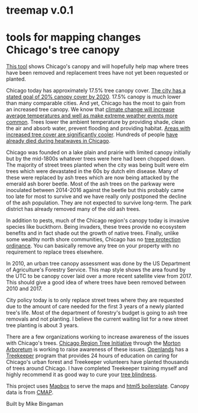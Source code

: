 # treemap v.0.1

# tools for mapping changes Chicago's tree canopy

[This tool](https://bingaman.github.io/treemap/chicago.html) shows Chicago's canopy and will hopefully help map where trees have been removed and replacement trees have not yet been requested or planted.

Chicago today has approximately 17.5% tree canopy cover. [The city has a stated goal of 20% canopy cover by 2020](https://twitter.com/bingaman/status/935932589067722754). 17.5% canopy is much lower than many comparable cities. And yet, Chicago has the most to gain from an increased tree canopy. We know that [climate change will increase average temperatures and well as make extreme weather events more common](https://www.cityofchicago.org/content/dam/city/progs/env/ChicagoGreenStormwaterInfrastructureStrategy.pdf). Trees lower the ambient temperature by providing shade, clean the air and absorb water, prevent flooding and providing habitat. [Areas with increased tree cover are significantly cooler](http://pubs.sciepub.com/jap/4/1/3/index.html). Hundreds of people [have already died during heatwaves in Chicago](http://www.chicagomag.com/Chicago-Magazine/July-2015/1995-Chicago-heat-wave/).

Chicago was founded on a lake plain and prairie with limited canopy initially but by the mid-1800s whatever trees were here had been chopped down. The majority of street trees planted when the city was being built were elm trees which were devastated in the 60s by dutch elm disease. Many of these were replaced by ash trees which are now being attacked by the emerald ash borer beetle. Most of the ash trees on the parkway were inoculated between 2014-2016 against the beetle but this probably came too late for most to survive and we have really only postponed the decline of the ash population. They are not expected to survive long-term. The park district has already removed many of the old ash trees.

In addition to pests, much of the Chicago region's canopy today is invasive species like buckthorn. Being invaders, these trees provide no ecosystem benefits and in fact shade out the growth of native trees. Finally, unlike some wealthy north shore communities, Chicago has no [tree protection ordinance](http://chicagorti.org/OrdinanceTemplates). You can basically remove any tree on your property with no requirement to replace trees elsewhere.

In 2010, an urban tree canopy assessment was done by the US Department of Agriculture's Forestry Service. This map style shows the area found by the UTC to be canopy cover laid over a more recent satellite view from 2017. This should give a good idea of where trees have been removed between 2010 and 2017.

City policy today is to only replace street trees where they are requested due to the amount of care needed for the first 3 years of a newly planted tree's life. Most of the department of forestry's budget is going to ash tree removals and not planting. I believe the current waiting list for a new street tree planting is about 3 years.

There are a few organizations working to increase awareness of the issues with Chicago's trees. [Chicago Region Tree Initiative](http://chicagorti.org/) through the [Morton Arboretum](http://www.mortonarb.org/) is working to raise awareness of these issues. [Openlands](https://openlands.org/) has a [Treekeeper](https://openlands.org/trees/treekeepers/) program that provides 24 hours of education on caring for Chicago's urban forest and Treekeeper volunteers have planted thousands of trees around Chicago. I have completed Treekeeper training myself and highly recommend it as good way to cure your [tree blindness](https://www.nytimes.com/2017/08/26/opinion/sunday/cure-yourself-of-tree-blindness.html).

This project uses [Mapbox](https://www.mapbox.com/) to serve the maps and [html5 boilerplate](https://html5boilerplate.com/). Canopy data is from [CMAP](https://datahub.cmap.illinois.gov/dataset/high-resolution-land-cover-cook-county-2010).

Built by Mike Bingaman
